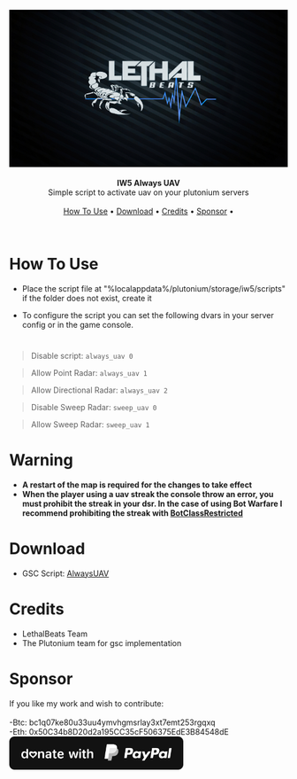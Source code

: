 <p align="center">
  <img src="https://github.com/LastDemon99/LastDemon99/blob/main/Data/lb_logo.jpg">
  <br><br>
  <b>IW5 Always UAV</b><br>
  <a>Simple script to activate uav on your plutonium servers</a>    
  <br><br>
  <a href="#how-to-use">How To Use</a> •
  <a href="#download">Download</a> •
  <a href="#credits">Credits</a> •
  <a href="#sponsor">Sponsor</a> •
</p>

<br>

# <a name="how-to-use"></a>How To Use
- Place the script file at "%localappdata%/plutonium/storage/iw5/scripts" if the folder does not exist, create it

- To configure the script you can set the following dvars in your server config or in the game console.<br>
#

>Disable script: ```always_uav 0```
	
>Allow Point Radar: ```always_uav 1```

>Allow Directional Radar: ```always_uav 2```

>Disable Sweep Radar: ```sweep_uav 0```

>Allow Sweep Radar: ```sweep_uav 1```

# Warning
- **A restart of the map is required for the changes to take effect**
- **When the player using a uav streak the console throw an error, you must prohibit the streak in your dsr. In the case of using Bot Warfare I recommend prohibiting the streak with [BotClassRestricted](https://github.com/LastDemon99/IW5-Sripts/tree/main/GSC/BotClassRestricted)**
#
	
# <a name="download"></a>Download
- GSC Script: [AlwaysUAV](https://github.com/LastDemon99/IW5_Sripts/releases/download/a-uav-v1/AlwaysUAV.gsc)
#

# <a name="credits"></a>Credits
- LethalBeats Team
- The Plutonium team for gsc implementation

# <a name="sponsor"></a>Sponsor
If you like my work and wish to contribute:<br><br/>
-Btc: bc1q07ke80u33uu4ymvhgmsrlay3xt7emt253rgqxq<br/>
-Eth: 0x50C34b8D20d2a195CC35cF506375EdE3B84548dE<br/>
<a href="https://www.paypal.com/paypalme/lastdemon99/"><img src="https://github.com/LastDemon99/LastDemon99/blob/main/Data/paypal_dark.svg" height="60"></a>
